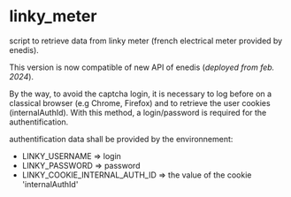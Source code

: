 # linky_meter

script to retrieve data from linky meter (french electrical meter provided by enedis).

This version is now compatible of new API of enedis (*deployed from feb. 2024*).

By the way, to avoid the captcha login, it is necessary to log before on a classical browser (e.g Chrome, Firefox) and to retrieve the user cookies (internalAuthId).
With this method, a login/password is required for the authentification.

authentification data shall be provided by the environnement:
* LINKY_USERNAME => login
* LINKY_PASSWORD => password
* LINKY_COOKIE_INTERNAL_AUTH_ID => the value of the cookie 'internalAuthId'


